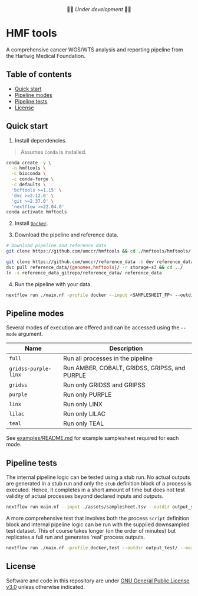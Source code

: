 &nbsp;
&nbsp;
&nbsp;
<p align="center">
🚧🚨 <em>Under development</em> 🚨🚧
</p>

# HMF tools

A comprehensive cancer WGS/WTS analysis and reporting pipeline from the Hartwig Medical Foundation.

## Table of contents

* [Quick start](#quick-start)
* [Pipeline modes](#pipeline-modes)
* [Pipeline tests](#pipeline-tests)
* [License](#license)

## Quick start

1. Install dependencies.
> Assumes `Conda` is installed.
```bash
conda create -y \
  -n hmftools \
  -c bioconda \
  -c conda-forge \
  -c defaults \
  'bcftools >=1.15' \
  'dvc >=2.12.0' \
  'git >=2.37.0' \
  'nextflow >=22.04.0'
conda activate hmftools
```

2. Install [`Docker`](https://docs.docker.com/engine/installation/).

3. Download the pipeline and reference data.
```bash
# Download pipeline and reference data
git clone https://github.com/umccr/hmftools && cd ./hmftools/hmftools/

git clone https://github.com/umccr/reference_data -b dev reference_data_gitrepo/ && cd reference_data_gitrepo/
dvc pull reference_data/{genomes,hmftools}/ -r storage-s3 && cd ../
ln -s reference_data_gitrepo/reference_data/ reference_data
```

4. Run the pipeline with your data.
```bash
nextflow run ./main.nf -profile docker --input <SAMPLESHEET_FP> --outdir <OUTPUT_DIRECTORY>
```

## Pipeline modes

Several modes of execution are offered and can be accessed using the `--mode` argument.

| Name                  | Description                                   |
| ---                   | ---                                           |
| `full`                | Run all processes in the pipeline             |
| `gridss-purple-linx`  | Run AMBER, COBALT, GRIDSS, GRIPSS, and PURPLE |
| `gridss`              | Run only GRIDSS and GRIPSS                    |
| `purple`              | Run only PURPLE                               |
| `linx`                | Run only LINX                                 |
| `lilac`               | Run only LILAC                                |
| `teal`                | Run only TEAL                                 |

See [examples/README.md](examples/README.md) for example samplesheet required for each mode.

## Pipeline tests

The internal pipeline logic can be tested using a stub run. No actual outputs are generated in a stub run and
only the `stub` definition block of a process is executed. Hence, it completes in a short amount of time but does not
test validity of actual processes beyond declared inputs and outputs.

```bash
nextflow run main.nf --input ./assets/samplesheet.tsv --outdir output_stub/ --max_memory '1.GB' -stub
```

A more comprehensive test that involves both the process `script` definition block and internal pipeline logic can be
run with the supplied downsampled test dataset. This of course takes longer (on the order of minutes) but replicates a
full run and generates 'real' process outputs.

```bash
nextflow run ./main.nf -profile docker,test --outdir output_test/ --max_memory '6.GB'
```

## License

Software and code in this repository are under [GNU General Public License
v3.0](https://www.gnu.org/licenses/gpl-3.0.en.html) unless otherwise indicated.
